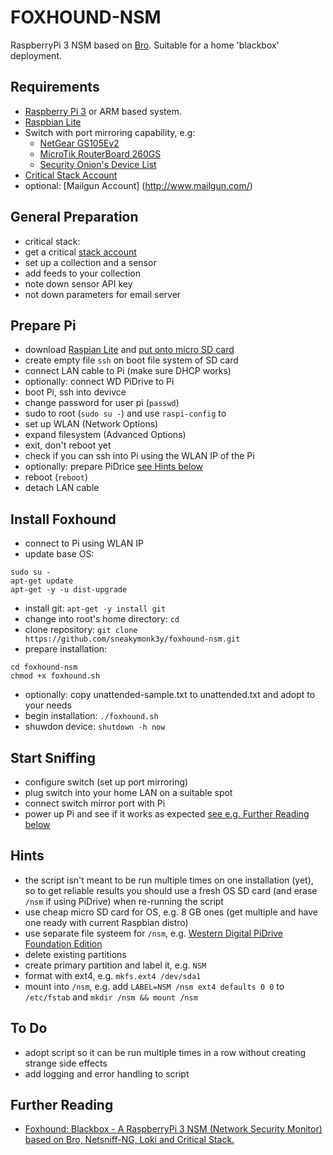# FOXHOUND-NSM

RaspberryPi 3 NSM based on [Bro](https://www.bro.org). Suitable for a home 'blackbox' deployment.

## Requirements
* [Raspberry Pi 3](https://thepihut.com/products/raspberry-pi-3-model-b) or ARM based system.
* [Raspbian Lite](https://www.raspberrypi.org/downloads/raspbian/)
* Switch with port mirroring capability, e.g:
  * [NetGear GS105Ev2](https://www.amazon.co.uk/dp/B002YPJ8KM)
  * [MicroTik RouterBoard 260GS](https://www.amazon.com/dp/B00GAZ2HHS)
  * [Security Onion's Device List](https://github.com/Security-Onion-Solutions/security-onion/wiki/Hardware#packets)
* [Critical Stack Account](https://intel.criticalstack.com/user/sign_up)
* optional: [Mailgun Account] (http://www.mailgun.com/)

## General Preparation
* critical stack:
 * get a critical [stack account](https://intel.criticalstack.com/user/sign_up)
 * set up a collection and a sensor
 * add feeds to your collection
 * note down sensor API key
* not down parameters for email server

## Prepare Pi
* download [Raspian Lite](https://www.raspberrypi.org/downloads/raspbian/) and [put onto micro SD card](https://www.raspberrypi.org/documentation/installation/installing-images/README.md)
* create empty file `ssh` on boot file system of SD card
* connect LAN cable to Pi (make sure DHCP works)
* optionally: connect WD PiDrive to Pi
* boot Pi, ssh into devivce
* change password for user pi (`passwd`)
* sudo to root (`sudo su -`) and use `raspi-config` to
 * set up WLAN (Network Options)
 * expand filesystem (Advanced Options)
 * exit, don't reboot yet
* check if you can ssh into Pi using the WLAN IP of the Pi
* optionally: prepare PiDrice [see Hints below](#Hints)
* reboot (`reboot`)
* detach LAN cable

## Install Foxhound
* connect to Pi using WLAN IP
* update base OS:
```
sudo su -
apt-get update
apt-get -y -u dist-upgrade
```
* install git: `apt-get -y install git`
* change into root's home directory: `cd`
* clone repository: `git clone https://github.com/sneakymonk3y/foxhound-nsm.git`
* prepare installation:
```
cd foxhound-nsm
chmod +x foxhound.sh
```
* optionally: copy unattended-sample.txt to unattended.txt and adopt to your needs
* begin installation: `./foxhound.sh`
* shuwdon device: `shutdown -h now`

## Start Sniffing
* configure switch (set up port mirroring)
* plug switch into your home LAN on a suitable spot
* connect switch mirror port with Pi
* power up Pi and see if it works as expected [see e.g. Further Reading below](#Further-Reading)

## Hints
* the script isn't meant to be run multiple times on one installation (yet), so to get reliable results you should use a fresh OS SD card (and erase `/nsm` if using PiDrive) when re-running the script
* use cheap micro SD card for OS, e.g. 8 GB ones (get multiple and have one ready with current Raspbian distro)
* use separate file systeem for `/nsm`, e.g. [Western Digital PiDrive Foundation Edition](http://wdlabs.wd.com/category/wd-pidrive/)
 * delete existing partitions
 * create primary partition and label it, e.g. `NSM`
 * format with ext4, e.g. `mkfs.ext4 /dev/sda1`
 * mount into `/nsm`, e.g. add `LABEL=NSM /nsm ext4 defaults 0 0` to `/etc/fstab` and `mkdir /nsm && mount /nsm`

## To Do
* adopt script so it can be run multiple times in a row without creating strange side effects
* add logging and error handling to script

## Further Reading
* [Foxhound: Blackbox - A RaspberryPi 3 NSM (Network Security Monitor) based on Bro, Netsniff-NG, Loki and Critical Stack.](https://www.sneakymonkey.net/2016/10/30/raspberrypi-nsm/)
